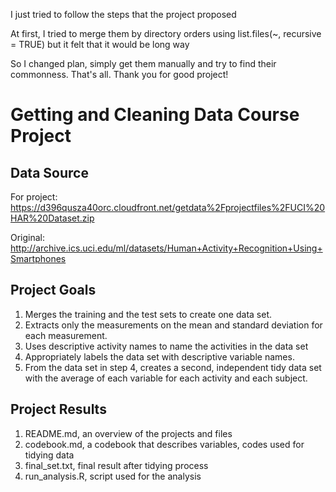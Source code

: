 I just tried to follow the steps that the project proposed

At first, I tried to merge them by directory orders using list.files(~, recursive = TRUE) but it felt that it would be long way

So I changed plan, simply get them manually and try to find their commonness. That's all. Thank you for good project!


# Getting and Cleaning Data Course Project
## Data Source
For project:  https://d396qusza40orc.cloudfront.net/getdata%2Fprojectfiles%2FUCI%20HAR%20Dataset.zip

Original: http://archive.ics.uci.edu/ml/datasets/Human+Activity+Recognition+Using+Smartphones

## Project Goals
1. Merges the training and the test sets to create one data set.
2. Extracts only the measurements on the mean and standard deviation for each measurement.
3. Uses descriptive activity names to name the activities in the data set
4. Appropriately labels the data set with descriptive variable names.
5. From the data set in step 4, creates a second, independent tidy data set with the average of each variable for each activity and each subject.

## Project Results
1. README.md, an overview of the projects and files
2. codebook.md, a codebook that describes variables, codes used for tidying data
3. final_set.txt, final result after tidying process
4. run_analysis.R, script used for the analysis
